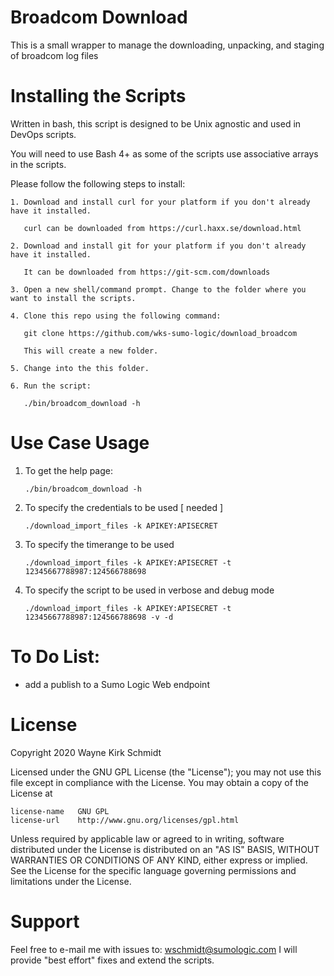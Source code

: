 
Broadcom Download
=================

This is a small wrapper to manage the downloading, unpacking, and staging of broadcom log files

Installing the Scripts
=======================

Written in bash, this script is designed to be Unix agnostic and used in DevOps scripts.

You will need to use Bash 4+ as some of the scripts use associative arrays in the scripts.

Please follow the following steps to install:

    1. Download and install curl for your platform if you don't already have it installed.

       curl can be downloaded from https://curl.haxx.se/download.html

    2. Download and install git for your platform if you don't already have it installed.

       It can be downloaded from https://git-scm.com/downloads
    
    3. Open a new shell/command prompt. Change to the folder where you want to install the scripts.
    
    4. Clone this repo using the following command:
    
       git clone https://github.com/wks-sumo-logic/download_broadcom

       This will create a new folder.
    
    5. Change into the this folder. 

    6. Run the script:

       ./bin/broadcom_download -h

Use Case Usage
==============

1. To get the help page:

       ./bin/broadcom_download -h

2. To specify the credentials to be used [ needed ]

       ./download_import_files -k APIKEY:APISECRET

3. To specify the timerange to be used

       ./download_import_files -k APIKEY:APISECRET -t 12345667788987:124566788698

4. To specify the script to be used in verbose and debug mode

       ./download_import_files -k APIKEY:APISECRET -t 12345667788987:124566788698 -v -d

To Do List:
===========

* add a publish to a Sumo Logic Web endpoint

License
=======

Copyright 2020 Wayne Kirk Schmidt

Licensed under the GNU GPL License (the "License");
you may not use this file except in compliance with the License.
You may obtain a copy of the License at

    license-name   GNU GPL
    license-url    http://www.gnu.org/licenses/gpl.html

Unless required by applicable law or agreed to in writing, software
distributed under the License is distributed on an "AS IS" BASIS,
WITHOUT WARRANTIES OR CONDITIONS OF ANY KIND, either express or implied.
See the License for the specific language governing permissions and
limitations under the License.

Support
=======

Feel free to e-mail me with issues to: wschmidt@sumologic.com
I will provide "best effort" fixes and extend the scripts.

